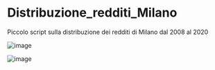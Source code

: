 # Distribuzione_redditi_Milano
Piccolo script sulla distribuzione dei redditi di Milano dal 2008 al 2020

![image](https://github.com/DrElegantia/Distribuzione_redditi_Milano/assets/143170925/8544a522-3148-46bd-b0da-b666f671f936)

![image](https://github.com/DrElegantia/Distribuzione_redditi_Milano/assets/143170925/e0d3f61c-47d7-4464-9a77-1c4d56882c7d)
